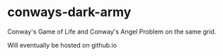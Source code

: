 # conways-dark-army
Conway's Game of Life and Conway's Angel Problem on the same grid.

Will eventually be hosted on github.io
